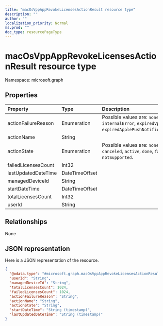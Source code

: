```yaml
---
title: "macOsVppAppRevokeLicensesActionResult resource type"
description: ""
author: ""
localization_priority: Normal
ms.prod: ""
doc_type: resourcePageType
---
```


# macOsVppAppRevokeLicensesActionResult resource type


Namespace: microsoft.graph



## Properties
|Property|Type|Description|
|:---|:---|:---|
|actionFailureReason|Enumeration| Possible values are: `none`, `appleFailure`, `internalError`, `expiredVppToken`, `expiredApplePushNotificationCertificate`.|
|actionName|String||
|actionState|Enumeration| Possible values are: `none`, `pending`, `canceled`, `active`, `done`, `failed`, `notSupported`.|
|failedLicensesCount|Int32||
|lastUpdatedDateTime|DateTimeOffset||
|managedDeviceId|String||
|startDateTime|DateTimeOffset||
|totalLicensesCount|Int32||
|userId|String||

## Relationships
None

## JSON representation
Here is a JSON representation of the resource.
<!-- {
  "blockType": "resource",
  "@odata.type": "microsoft.graph.macOsVppAppRevokeLicensesActionResult"
}
-->
``` json
{
  "@odata.type": "#microsoft.graph.macOsVppAppRevokeLicensesActionResult",
  "userId": "String",
  "managedDeviceId": "String",
  "totalLicensesCount": 1024,
  "failedLicensesCount": 1024,
  "actionFailureReason": "String",
  "actionName": "String",
  "actionState": "String",
  "startDateTime": "String (timestamp)",
  "lastUpdatedDateTime": "String (timestamp)"
}
```

